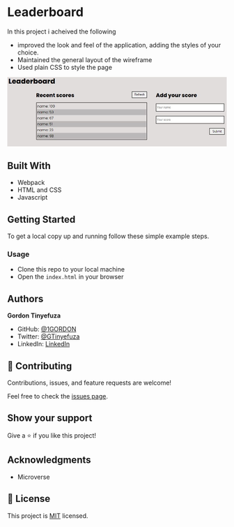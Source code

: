 # Leaderboard

In this project i acheived the following

- improved the look and feel of the application, adding the styles of your choice.
- Maintained the general layout of the wireframe
- Used plain CSS to style the page

![screenshot](./images/screenshot.JPG)

## Built With

- Webpack
- HTML and CSS
- Javascript

## Getting Started

To get a local copy up and running follow these simple example steps.

### Usage

- Clone this repo to your local machine
- Open the `index.html` in your browser

## Authors

**Gordon Tinyefuza**

- GitHub: [@1GORDON](https://github.com/1GORDON)
- Twitter: [@GTinyefuza](https://twitter.com/Tinyefuza)
- LinkedIn: [LinkedIn](www.linkedin.com/in/tinyefuza-gordon-935747213)

## 🤝 Contributing

Contributions, issues, and feature requests are welcome!

Feel free to check the [issues page](https://github.com/1GORDON/gitflow/issues).

## Show your support

Give a ⭐️ if you like this project!

## Acknowledgments

- Microverse

## 📝 License

This project is [MIT](./MIT.md) licensed.
